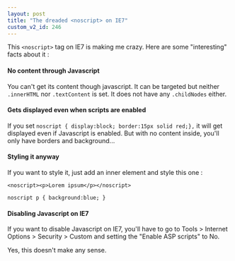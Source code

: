 ```yaml
---
layout: post
title: "The dreaded <noscript> on IE7"
custom_v2_id: 246
---
```


<p>This <code>&lt;noscript&gt;</code> tag on IE7 is making me crazy. Here are some "interesting" facts about it :</p>
<h4>No content through Javascript</h4>
<p>You can't get its content though javascript. It can be targeted but  neither <code>.innerHTML</code> nor <code>.textContent</code> is set. It does not have any  <code>.childNodes</code> either.</p>
<h4>Gets displayed even when scripts are enabled</h4>
<p>If you set <code>noscript { display:block; border:15px solid red;},</code> it will  get displayed even if Javascript is enabled. But with no content inside, you'll only have borders and background...</p>
<h4>Styling it anyway</h4>
<p>If you want to style it, just add an inner element and style this one :</p>
<pre><code lang="html">&lt;noscript&gt;&lt;p&gt;Lorem ipsum&lt;/p&gt;&lt;/noscript&gt;</code></pre>
<pre><code lang="css">noscript p { background:blue; }</code></pre>
<h4>Disabling Javascript on IE7</h4>
<p>If you want to disable Javascript on IE7, you'll have to go to Tools &gt; Internet Options &gt; Security &gt; Custom and setting the "Enable ASP scripts" to No.</p>
<p>Yes, this doesn't make any sense.</p>
<br />